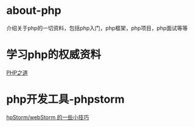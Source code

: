 # about-php
介绍关于php的一切资料，包括php入门，php框架，php项目，php面试等等


# 学习php的权威资料

[PHP之道](https://github.com/laravel-china/php-the-right-way)


# php开发工具-phpstorm

[hpStorm/webStorm 的一些小技巧](https://github.com/CmderQ/phpstorm-webstorm-skills)
